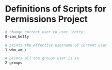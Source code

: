 
# Definitions of Scripts for Permissions Project

```bash
# change current user to user 'betty'
0-iam_betty

# prints the effective username of current user
1-who_am_i

# prints all the groups user is in
2-groups
```

